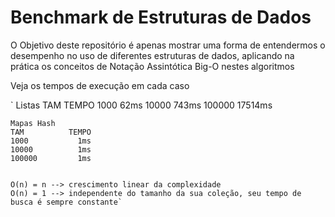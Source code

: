# Benchmark de Estruturas de Dados

O Objetivo deste repositório é apenas mostrar uma forma de entendermos o desempenho no uso de diferentes estruturas de dados, aplicando na prática os conceitos de Notação Assintótica Big-O nestes algoritmos

Veja os tempos de execução em cada caso

`   Listas
    TAM			 TEMPO
    1000		  62ms
    10000		 743ms
    100000     17514ms
    
    Mapas Hash
    TAM          TEMPO
    1000		   1ms
    10000		   1ms
    100000		   1ms
    
    
    O(n) = n --> crescimento linear da complexidade
    O(n) = 1 --> independente do tamanho da sua coleção, seu tempo de busca é sempre constante`
